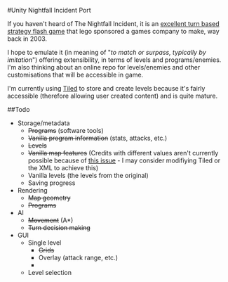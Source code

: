 #Unity Nightfall Incident Port

If you haven't heard of The Nightfall Incident, it is an
[excellent turn based strategy flash game](http://jayisgames.com/games/spybot-the-nightfall-incident/) 
that lego sponsored a games company to make, way back in 2003.

I hope to emulate it (in meaning of "_to match or surpass, typically by imitation_") offering
extensibility, in terms of levels and programs/enemies. I'm also thinking about an online repo for levels/enemies and other customisations that will be accessible in game.

I'm currently using [Tiled](https://github.com/bjorn/tiled) to store and create levels because it's fairly accessible (therefore allowing user created content) and is quite mature.



##Todo
- Storage/metadata
  - ~~Programs~~ (software tools)
  - ~~Vanilla program information~~ (stats, attacks, etc.)
  - ~~Levels~~
  - ~~Vanilla map features~~ (Credits with different values aren't currently possible because of [this issue](https://github.com/bjorn/tiled/issues/31) - I may consider modifiying Tiled or the XML to achieve this)
  - Vanilla levels (the levels from the original)
  - Saving progress
- Rendering
  - ~~Map geometry~~
  - ~~Programs~~
- AI
  - ~~Movement~~ (A*)
  - ~~Turn decision making~~
- GUI
  - Single level
    - ~~Grids~~
    - Overlay (attack range, etc.)
    -
  - Level selection